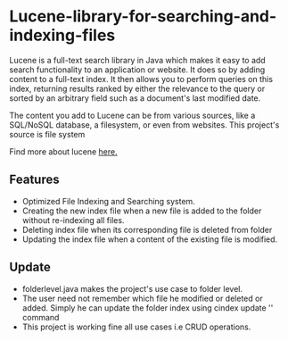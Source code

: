<h1> Lucene-library-for-searching-and-indexing-files </h1>

<p> Lucene is a full-text search library in Java which makes it easy to add search functionality to an application or website. It does so by adding content to a full-text index. It then allows you to perform queries on this index, returning results ranked by either the relevance to the query or sorted by an arbitrary field such as a document's last modified date. </p>

<p> The content you add to Lucene can be from various sources, like a SQL/NoSQL database, a filesystem, or even from websites. This project's source is file system </p>

<p> Find more about lucene <a href="http://www.lucenetutorial.com/basic-concepts.html" target="_blank" > here. </a> </p>

<h2> Features </h2>

<ul>
  
  <li> Optimized File Indexing and Searching system. </li>
  
  <li> Creating the new index file when a new file is added to the folder without re-indexing all files. </li>
  
  <li> Deleting index file when its corresponding file is deleted from folder</li>
  
  <li> Updating the index file when a content of the existing file is modified.  </li>
  
</ul>

<h2> Update </h2>
  
  <ul>
  
  <li> folderlevel.java makes the project's use case to folder level. </li>
  <li> The user need not remember which file he modified or deleted or added. Simply he can update the folder index using cindex update '<path>' command </li>
  <li> This project is working fine all use cases i.e CRUD operations. </li>
  
  </ul>
  
  
